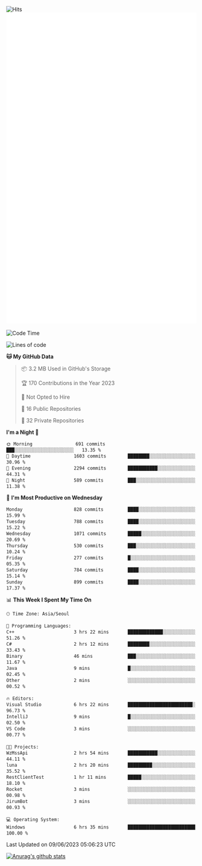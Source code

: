 ![Hits](https://hits.seeyoufarm.com/api/count/incr/badge.svg?url=https%3A%2F%2Fgithub.com%2Fkokose1234&count_bg=%2379C83D&title_bg=%23555555&icon=apple.svg&icon_color=%23E7E7E7&title=hits&edge_flat=false)
<br/>
![Metrics](https://github.com/kokose1234/kokose1234/blob/main/github-metrics.svg)

<!--START_SECTION:waka-->
![Code Time](http://img.shields.io/badge/Code%20Time-884%20hrs%2024%20mins-blue)

![Lines of code](https://img.shields.io/badge/From%20Hello%20World%20I%27ve%20Written-19.3%20million%20lines%20of%20code-blue)

**🐱 My GitHub Data** 

> 📦 3.2 MB Used in GitHub's Storage 
 > 
> 🏆 170 Contributions in the Year 2023
 > 
> 🚫 Not Opted to Hire
 > 
> 📜 16 Public Repositories 
 > 
> 🔑 32 Private Repositories 
 > 
**I'm a Night 🦉** 

```text
🌞 Morning                691 commits         ███░░░░░░░░░░░░░░░░░░░░░░   13.35 % 
🌆 Daytime                1603 commits        ████████░░░░░░░░░░░░░░░░░   30.96 % 
🌃 Evening                2294 commits        ███████████░░░░░░░░░░░░░░   44.31 % 
🌙 Night                  589 commits         ███░░░░░░░░░░░░░░░░░░░░░░   11.38 % 
```
📅 **I'm Most Productive on Wednesday** 

```text
Monday                   828 commits         ████░░░░░░░░░░░░░░░░░░░░░   15.99 % 
Tuesday                  788 commits         ████░░░░░░░░░░░░░░░░░░░░░   15.22 % 
Wednesday                1071 commits        █████░░░░░░░░░░░░░░░░░░░░   20.69 % 
Thursday                 530 commits         ███░░░░░░░░░░░░░░░░░░░░░░   10.24 % 
Friday                   277 commits         █░░░░░░░░░░░░░░░░░░░░░░░░   05.35 % 
Saturday                 784 commits         ████░░░░░░░░░░░░░░░░░░░░░   15.14 % 
Sunday                   899 commits         ████░░░░░░░░░░░░░░░░░░░░░   17.37 % 
```


📊 **This Week I Spent My Time On** 

```text
🕑︎ Time Zone: Asia/Seoul

💬 Programming Languages: 
C++                      3 hrs 22 mins       █████████████░░░░░░░░░░░░   51.26 % 
C#                       2 hrs 12 mins       ████████░░░░░░░░░░░░░░░░░   33.43 % 
Binary                   46 mins             ███░░░░░░░░░░░░░░░░░░░░░░   11.67 % 
Java                     9 mins              █░░░░░░░░░░░░░░░░░░░░░░░░   02.45 % 
Other                    2 mins              ░░░░░░░░░░░░░░░░░░░░░░░░░   00.52 % 

🔥 Editors: 
Visual Studio            6 hrs 22 mins       ████████████████████████░   96.73 % 
IntelliJ                 9 mins              █░░░░░░░░░░░░░░░░░░░░░░░░   02.50 % 
VS Code                  3 mins              ░░░░░░░░░░░░░░░░░░░░░░░░░   00.77 % 

🐱‍💻 Projects: 
WzMssApi                 2 hrs 54 mins       ███████████░░░░░░░░░░░░░░   44.11 % 
luna                     2 hrs 20 mins       █████████░░░░░░░░░░░░░░░░   35.52 % 
RestClientTest           1 hr 11 mins        █████░░░░░░░░░░░░░░░░░░░░   18.10 % 
Rocket                   3 mins              ░░░░░░░░░░░░░░░░░░░░░░░░░   00.98 % 
JirumBot                 3 mins              ░░░░░░░░░░░░░░░░░░░░░░░░░   00.93 % 

💻 Operating System: 
Windows                  6 hrs 35 mins       █████████████████████████   100.00 % 
```


 Last Updated on 09/06/2023 05:06:23 UTC
<!--END_SECTION:waka-->

[![Anurag's github stats](https://github-readme-stats.vercel.app/api?username=kokose1234&theme=dracula)](https://github.com/anuraghazra/github-readme-stats)



	
